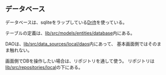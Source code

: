 
## データベース

データベースは、sqliteをラップしている[Drift](https://drift.simonbinder.eu/docs/)を使っている。

テーブルの定義は、[lib/src/models/entities/database](lib/src/models/entities/database)内にある。

DAOは、[lib/src/data_sources/local/daos](lib/src/services/local/daos)内にあって、
基本画面側ではそのまま触れない。

画面側でDBを操作したい場合は、リポジトリを通して使う。
リポジトリは[lib/src/repositories/local](lib/src/repositories/local)の下にある。

